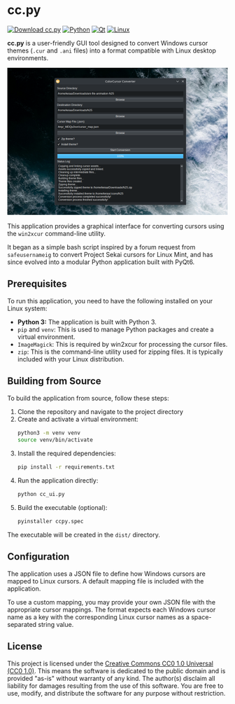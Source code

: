 # cc.py

[![Download cc.py](https://img.shields.io/badge/Download-Release-blue?style=for-the-badge&logo=github)](https://github.com/keiaa-75/cc.py/releases)
[![Python](https://img.shields.io/badge/Made%20with-Python-1f425f.svg?style=for-the-badge&logo=python)](https://www.python.org/)
[![Qt](https://img.shields.io/badge/Made%20with-Qt-41CD52.svg?style=for-the-badge&logo=qt)](https://www.qt.io/)
[![Linux](https://img.shields.io/badge/Supports-Linux-FCC624.svg?style=for-the-badge&logo=linux)](https://www.linux.org/)

**cc.py** is a user-friendly GUI tool designed to convert Windows cursor themes (`.cur` and `.ani` files) into a format compatible with Linux desktop environments.

![cc.py running on my desktop](program-screenshot.png)

This application provides a graphical interface for converting cursors using the `win2xcur` command-line utility.

It began as a simple bash script inspired by a forum request from `safeusernameig` to convert Project Sekai cursors for Linux Mint, and has since evolved into a modular Python application built with PyQt6.

## Prerequisites

To run this application, you need to have the following installed on your Linux system:

- **Python 3:** The application is built with Python 3.
- `pip` and `venv`: This is used to manage Python packages and create a virtual environment.
- `ImageMagick`: This is required by win2xcur for processing the cursor files.
- `zip`: This is the command-line utility used for zipping files. It is typically included with your Linux distribution.


## Building from Source

To build the application from source, follow these steps:

1. Clone the repository and navigate to the project directory
2. Create and activate a virtual environment:
   ```bash
   python3 -m venv venv
   source venv/bin/activate
   ```
3. Install the required dependencies:
   ```bash
   pip install -r requirements.txt
   ```
4. Run the application directly:
   ```bash
   python cc_ui.py
   ```
5. Build the executable (optional):
   ```bash
   pyinstaller ccpy.spec
   ```
   
The executable will be created in the `dist/` directory.


## Configuration

The application uses a JSON file to define how Windows cursors are mapped to Linux cursors. A default mapping file is included with the application.

To use a custom mapping, you may provide your own JSON file with the appropriate cursor mappings. The format expects each Windows cursor name as a key with the corresponding Linux cursor names as a space-separated string value.


## License

This project is licensed under the [Creative Commons CC0 1.0 Universal (CC0 1.0)](LICENSE). This means the software is dedicated to the public domain and is provided "as-is" without warranty of any kind. The author(s) disclaim all liability for damages resulting from the use of this software. You are free to use, modify, and distribute the software for any purpose without restriction.